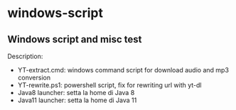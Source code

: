 # windows-script
## Windows script and misc test
Description:
* YT-extract.cmd: windows command script for download audio and mp3 conversion
* YT-rewrite.ps1: powershell script, fix for rewriting url with yt-dl
* Java8 launcher: setta la home di Java 8
* Java11 launcher: setta la home di Java 11
